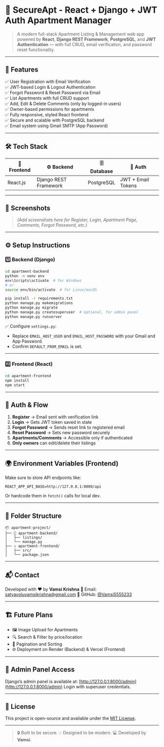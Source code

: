 # 🏢 SecureApt - React + Django + JWT Auth Apartment Manager

> A modern full-stack Apartment Listing & Management web app powered by **React**, **Django REST Framework**, **PostgreSQL**, and **JWT Authentication** — with full CRUD, email verification, and password reset functionality.

---

## 🚀 Features

✅ User Registration with Email Verification  
✅ JWT-based Login & Logout Authentication  
✅ Forgot Password & Reset Password via Email  
✅ List Apartments with full CRUD support  
✅ Add, Edit & Delete Comments (only by logged-in users)  
✅ Owner-based permissions for apartments  
✅ Fully responsive, styled React frontend  
✅ Secure and scalable with PostgreSQL backend  
✅ Email system using Gmail SMTP (App Password)

---

## 🛠️ Tech Stack

| 🔧 Frontend | ⚙️ Backend | 🗄️ Database | 🔐 Auth |
|------------|-------------|-------------|----------|
| React.js   | Django REST Framework | PostgreSQL | JWT + Email Tokens |

---

## 📸 Screenshots

> *(Add screenshots here for Register, Login, Apartment Page, Comments, Forgot Password, etc.)*

---

## ⚙️ Setup Instructions

### 1️⃣ Backend (Django)

```bash
cd apartment-backend
python -m venv env
env\Scripts\activate  # for Windows
# or
source env/bin/activate  # for Linux/macOS

pip install -r requirements.txt
python manage.py makemigrations
python manage.py migrate
python manage.py createsuperuser  # optional, for admin panel
python manage.py runserver
````

✅ Configure `settings.py`:

* Replace `EMAIL_HOST_USER` and `EMAIL_HOST_PASSWORD` with your Gmail and App Password.
* Confirm `DEFAULT_FROM_EMAIL` is set.

---

### 2️⃣ Frontend (React)

```bash
cd apartment-frontend
npm install
npm start
```

---

## 🔐 Auth & Flow

1. **Register** → Email sent with verification link
2. **Login** → Gets JWT token saved in state
3. **Forgot Password** → Sends reset link to registered email
4. **Reset Password** → Sets new password securely
5. **Apartments/Comments** → Accessible only if authenticated
6. **Only owners** can edit/delete their listings

---

## 🌍 Environment Variables (Frontend)

Make sure to store API endpoints like:

```env
REACT_APP_API_BASE=http://127.0.0.1:8000/api
```

Or hardcode them in `fetch()` calls for local dev.

---

## 🧠 Folder Structure

```
📦 apartment-project/
├── 🐍 apartment-backend/
│   ├── listings/
│   └── manage.py
├── ⚛️ apartment-frontend/
│   ├── src/
│   └── package.json
```

---

## 📬 Contact

Developed with ❤️ by **Vamsi Krishna**
📧 Email: [satyavoluvamsikrishna@gmail.com](mailto:satyavoluvamsikrishna@gmail.com)
🔗 GitHub: [@Vamsi5555233](https://github.com/Vamsi5555233)

---

## 🏗️ Future Plans

* 🖼️ Image Upload for Apartments
* 🔍 Search & Filter by price/location
* 🧾 Pagination and Sorting
* 🌐 Deployment on Render (Backend) & Vercel (Frontend)

---

## 🔐 Admin Panel Access

Django’s admin panel is available at:
[http://127.0.0.1:8000/admin](http://127.0.0.1:8000/admin)
Login with superuser credentials.

---

## 📃 License

This project is open-source and available under the [MIT License](LICENSE).

---

> 🔒 Built to be secure.
> 💡 Designed to be modern.
> 💻 Developed by **Vamsi**.

```

